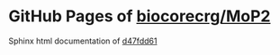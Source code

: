 GitHub Pages of [biocorecrg/MoP2](https://github.com/biocorecrg/MoP2.git)
===
Sphinx html documentation of [d47fdd61](https://github.com/biocorecrg/MoP2/tree/d47fdd619edaaa5c8d078d4e3ec524622650791d)
